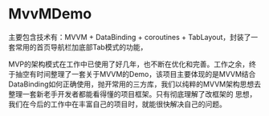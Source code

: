 # MvvMDemo
主要包含技术有：MVVM + DataBinding + coroutines + TabLayout，封装了一套常用的首页导航栏加底部Tab模式的功能，


MVP的架构模式在工作中已使用了好几年，也不断在优化和完善。工作之余，终于抽空有时间整理了一套关于MVVM的Demo，该项目主要体现的是MVVM结合
DataBinding如何正确使用，抛开常用的三方库，我们以纯粹的MVVM架构思想去整理一套新老手开发者都能看得懂的项目框架。只有彻底理解了改框架的
思想，我们在今后的工作中在丰富自己的项目时，就能很快解决自己的问题。
